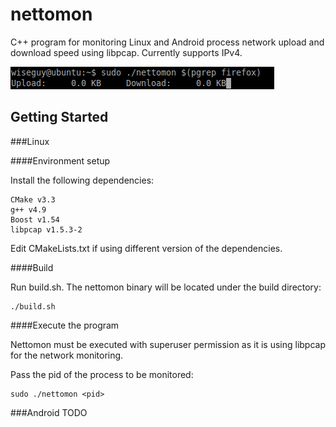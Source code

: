 # nettomon
C++ program for monitoring Linux and Android process network upload and download speed using libpcap.
Currently supports IPv4.

<img src="https://github.com/zulhilmizainuddin/nettomon/blob/master/nettomon.gif">

## Getting Started

###Linux

####Environment setup

Install the following dependencies:

    CMake v3.3
    g++ v4.9
    Boost v1.54
    libpcap v1.5.3-2
    
Edit CMakeLists.txt if using different version of the dependencies.

####Build

Run build.sh. The nettomon binary will be located under the build directory:

    ./build.sh
    
####Execute the program

Nettomon must be executed with superuser permission as it is using libpcap for the network monitoring.

Pass the pid of the process to be monitored:

    sudo ./nettomon <pid>

###Android
TODO
